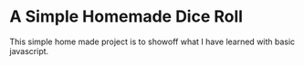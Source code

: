 A Simple Homemade Dice Roll
===========================

This simple home made project is to showoff what I have learned with basic javascript.